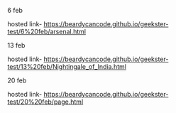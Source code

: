 


6 feb
 
 
 
hosted link- https://beardycancode.github.io/geekster-test/6%20feb/arsenal.html 
 






13 feb


hosted link- https://beardycancode.github.io/geekster-test/13%20feb/Nightingale_of_India.html


20 feb

hosted link- https://beardycancode.github.io/geekster-test/20%20feb/page.html
